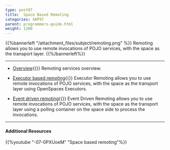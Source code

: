 ```yaml
---
type: post97
title:  Space Based Remoting
categories: XAP97
parent: programmers-guide.html
weight: 1200
---
```


 

{{%bannerleft "/attachment_files/subject/remoting.png" %}}
Remoting allows you to use remote invocations of POJO services, with the space as the transport layer.
{{%/bannerleft%}}


<hr/>

- [Overview](./space-based-remoting.html){{<wbr>}}
Remoting services overview.

- [Executor based remoting](./executor-based-remoting.html){{<wbr>}}
Executor Remoting allows you to use remote invocations of POJO services, with the space as the transport layer using OpenSpaces Executors.


- [Event driven remoting](./event-driven-remoting.html){{<wbr>}}
Event Driven Remoting allows you to use remote invocations of POJO services, with the space as the transport layer using a polling container on the space side to process the invocations.


<hr/>

#### Additional Resources
{{%youtube "-07-0PXUoeM"  "Space based remoting"%}}

